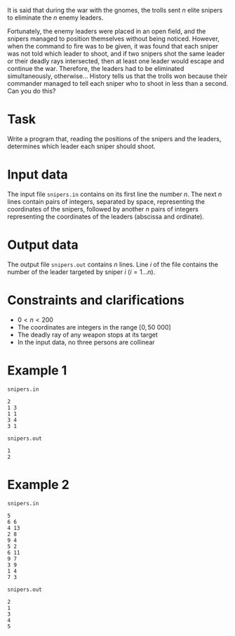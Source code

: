 It is said that during the war with the gnomes, the trolls sent $n$ elite snipers to eliminate the $n$ enemy leaders.

Fortunately, the enemy leaders were placed in an open field, and the snipers managed to position themselves without being noticed. However, when the command to fire was to be given, it was found that each sniper was not told which leader to shoot, and if two snipers shot the same leader or their deadly rays intersected, then at least one leader would escape and continue the war. Therefore, the leaders had to be eliminated simultaneously, otherwise... History tells us that the trolls won because their commander managed to tell each sniper who to shoot in less than a second. Can you do this?

# Task

Write a program that, reading the positions of the snipers and the leaders, determines which leader each sniper should shoot.

# Input data

The input file `snipers.in` contains on its first line the number $n$. The next $n$ lines contain pairs of integers, separated by space, representing the coordinates of the snipers, followed by another $n$ pairs of integers representing the coordinates of the leaders (abscissa and ordinate).

# Output data

The output file `snipers.out` contains $n$ lines. Line $i$ of the file contains the number of the leader targeted by sniper $i$ ($i=1 \ldots n$).

# Constraints and clarifications

* $0 < n < 200$
* The coordinates are integers in the range $[0, 50\ 000]$
* The deadly ray of any weapon stops at its target
* In the input data, no three persons are collinear

# Example 1

`snipers.in`
```
2
1 3
1 1
3 4
3 1
```

`snipers.out`
```
1
2
```

# Example 2

`snipers.in`
```
5
6 6
4 13
2 8
9 4
5 2
6 11
9 7
3 9
1 4
7 3
```

`snipers.out`
```
2
1
3
4
5
